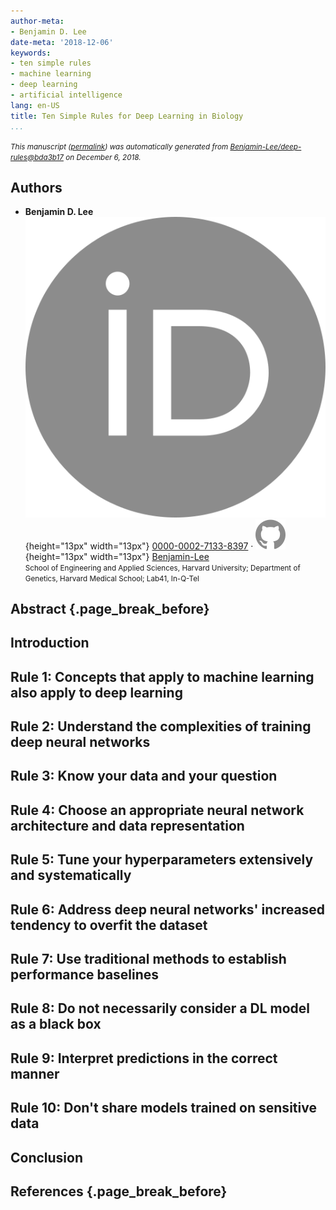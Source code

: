 ```yaml
---
author-meta:
- Benjamin D. Lee
date-meta: '2018-12-06'
keywords:
- ten simple rules
- machine learning
- deep learning
- artificial intelligence
lang: en-US
title: Ten Simple Rules for Deep Learning in Biology
...
```







<small><em>
This manuscript
([permalink](https://Benjamin-Lee.github.io/deep-rules/v/bda3b1719a2f837726ae0e7ce96420966c88068b/))
was automatically generated
from [Benjamin-Lee/deep-rules@bda3b17](https://github.com/Benjamin-Lee/deep-rules/tree/bda3b1719a2f837726ae0e7ce96420966c88068b)
on December 6, 2018.
</em></small>

## Authors



+ **Benjamin D. Lee**<br>
    ![ORCID icon](images/orcid.svg){height="13px" width="13px"}
    [0000-0002-7133-8397](https://orcid.org/0000-0002-7133-8397)
    · ![GitHub icon](images/github.svg){height="13px" width="13px"}
    [Benjamin-Lee](https://github.com/Benjamin-Lee)<br>
  <small>
     School of Engineering and Applied Sciences, Harvard University; Department of Genetics, Harvard Medical School; Lab41, In-Q-Tel
  </small>



## Abstract {.page_break_before}




## Introduction


## Rule 1: Concepts that apply to machine learning also apply to deep learning



## Rule 2: Understand the complexities of training deep neural networks


## Rule 3: Know your data and your question


## Rule 4: Choose an appropriate neural network architecture and data representation


## Rule 5: Tune your hyperparameters extensively and systematically


## Rule 6: Address deep neural networks' increased tendency to overfit the dataset


## Rule 7: Use traditional methods to establish performance baselines


## Rule 8: Do not necessarily consider a DL model as a black box


## Rule 9: Interpret predictions in the correct manner


## Rule 10: Don't share models trained on sensitive data


## Conclusion


## References {.page_break_before}

<!-- Explicitly insert bibliography here -->
<div id="refs"></div>
